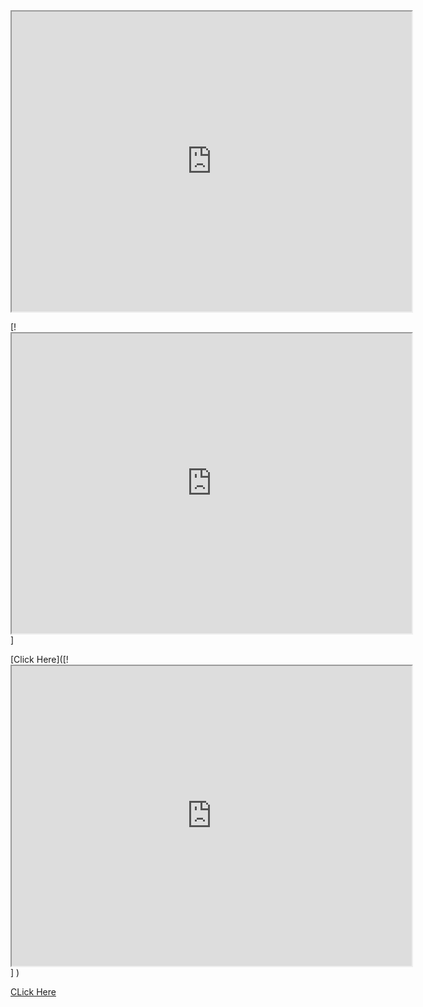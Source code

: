 <iframe src="https://drive.google.com/file/d/19kfTMwu4aMieNpZM1Uya59m9noV9lR1d/preview" width="640" height="480"></iframe>


[!<iframe src="https://drive.google.com/file/d/19kfTMwu4aMieNpZM1Uya59m9noV9lR1d/preview" width="640" height="480"></iframe>]

[Click Here]([!<iframe src="https://drive.google.com/file/d/19kfTMwu4aMieNpZM1Uya59m9noV9lR1d/preview" width="640" height="480"></iframe>]
)


[CLick Here](https://drive.google.com/file/d/19kfTMwu4aMieNpZM1Uya59m9noV9lR1d/view)

